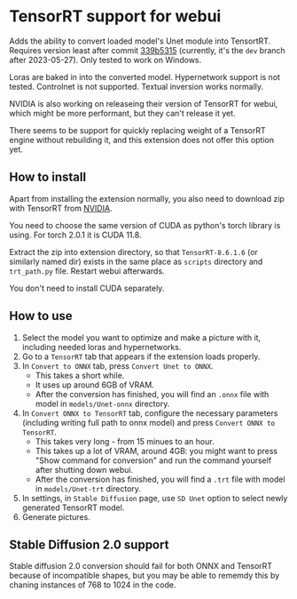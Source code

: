 # TensorRT support for webui

Adds the ability to convert loaded model's Unet module into TensortRT. Requires version least after commit [339b5315](htts://github.com/AUTOMATIC1111/stable-diffusion-webui/commit/339b5315700a469f4a9f0d5afc08ca2aca60c579) (currently, it's the `dev` branch after 2023-05-27). Only tested to work on Windows.

Loras are baked in into the converted model. Hypernetwork support is not tested. Controlnet is not supported. Textual inversion works normally.

NVIDIA is also working on releaseing their version of TensorRT for webui, which might be more performant, but they can't release it yet.

There seems to be support for quickly replacing weight of a TensorRT engine without rebuilding it, and this extension does not offer this option yet.

## How to install

Apart from installing the extension normally, you also need to download zip with TensorRT from [NVIDIA](https://developer.nvidia.com/nvidia-tensorrt-8x-download).

You need to choose the same version of CUDA as python's torch library is using. For torch 2.0.1 it is CUDA 11.8.

Extract the zip into extension directory, so that `TensorRT-8.6.1.6` (or similarly named dir) exists in the same place as `scripts` directory and `trt_path.py` file. Restart webui afterwards.

You don't need to install CUDA separately.

## How to use

1. Select the model you want to optimize and make a picture with it, including needed loras and hypernetworks.
2. Go to a `TensorRT` tab that appears if the extension loads properly.
3. In `Convert to ONNX` tab, press `Convert Unet to ONNX`.
   * This takes a short while.
   * It uses up around 6GB of VRAM.
   * After the conversion has finished, you will find an `.onnx` file with model in `models/Unet-onnx` directory.
4. In `Convert ONNX to TensorRT` tab, configure the necessary parameters (including writing full path to onnx model) and press `Convert ONNX to TensorRT`.
   * This takes very long - from 15 minues to an hour.
   * This takes up a lot of VRAM, around 4GB: you might want to press "Show command for conversion" and run the command yourself after shutting down webui.
   * After the conversion has finished, you will find a `.trt` file with model in `models/Unet-trt` directory.
5. In settings, in `Stable Diffusion` page, use `SD Unet` option to select newly generated TensorRT model.
6. Generate pictures.

## Stable Diffusion 2.0 support
Stable diffusion 2.0 conversion should fail for both ONNX and TensorRT because of incompatible shapes, but you may be able to rememdy this by chaning instances of 768 to 1024 in the code.
